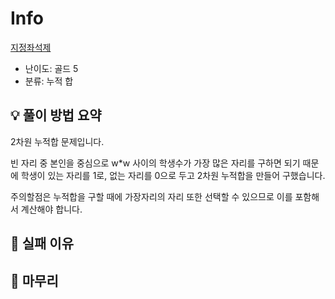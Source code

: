 # Info
[지정좌석제](https://boj.kr/33993)

- 난이도: 골드 5
- 분류: 누적 합

## 💡 풀이 방법 요약

2차원 누적합 문제입니다.

빈 자리 중 본인을 중심으로 w*w 사이의 학생수가 가장 많은 자리를 구하면 되기 때문에 학생이 있는 자리를 1로, 없는 자리를 0으로 두고 2차원 누적합을 만들어 구했습니다.

주의할점은 누적합을 구할 때에 가장자리의 자리 또한 선택할 수 있으므로 이를 포함해서 계산해야 합니다.

## 👀 실패 이유

## 🙂 마무리
